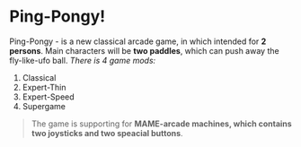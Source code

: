 # Ping-Pongy!
Ping-Pongy - is a new classical arcade game, in which intended for **2 persons**.
Main characters will be **two paddles**, which can push away the fly-like-ufo ball.
*There is 4 game mods:*
1. Classical
2. Expert-Thin
3. Expert-Speed
4. Supergame
> The game is supporting for **MAME-arcade machines, which contains two joysticks and two speacial buttons**.
